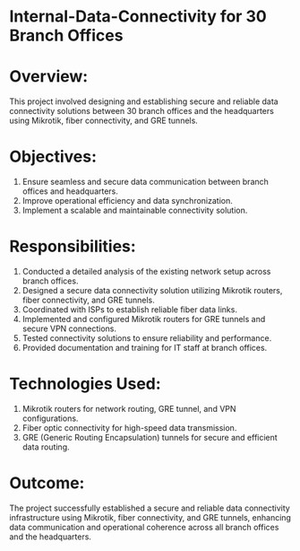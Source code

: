 # Internal-Data-Connectivity for 30 Branch Offices
# Overview:
This project involved designing and establishing secure and reliable data connectivity solutions between 30 branch offices and the headquarters using Mikrotik, fiber connectivity, and GRE tunnels.

# Objectives:
1. Ensure seamless and secure data communication between branch offices and headquarters.
2. Improve operational efficiency and data synchronization.
3. Implement a scalable and maintainable connectivity solution.
# Responsibilities:
1. Conducted a detailed analysis of the existing network setup across branch offices.
2. Designed a secure data connectivity solution utilizing Mikrotik routers, fiber connectivity, and GRE tunnels.
3. Coordinated with ISPs to establish reliable fiber data links.
4. Implemented and configured Mikrotik routers for GRE tunnels and secure VPN connections.
5. Tested connectivity solutions to ensure reliability and performance.
6. Provided documentation and training for IT staff at branch offices.
# Technologies Used:
1. Mikrotik routers for network routing, GRE tunnel, and VPN configurations.
2. Fiber optic connectivity for high-speed data transmission.
3. GRE (Generic Routing Encapsulation) tunnels for secure and efficient data routing.
# Outcome:
The project successfully established a secure and reliable data connectivity infrastructure using Mikrotik, fiber connectivity, and GRE tunnels, enhancing data communication and operational coherence across all branch offices and the headquarters.
